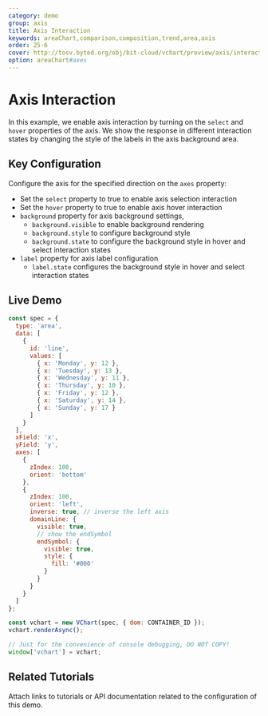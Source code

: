 ```yaml
---
category: demo
group: axis
title: Axis Interaction
keywords: areaChart,comparison,composition,trend,area,axis
order: 25-6
cover: http://tosv.byted.org/obj/bit-cloud/vchart/preview/axis/interactive.png
option: areaChart#axes
---
```


# Axis Interaction

In this example, we enable axis interaction by turning on the `select` and `hover` properties of the axis. We show the response in different interaction states by changing the style of the labels in the axis background area.

## Key Configuration

Configure the axis for the specified direction on the `axes` property:

- Set the `select` property to true to enable axis selection interaction
- Set the `hover` property to true to enable axis hover interaction
- `background` property for axis background settings,
  - `background.visible` to enable background rendering
  - `background.style` to configure background style
  - `background.state` to configure the background style in hover and select interaction states
- `label` property for axis label configuration
  - `label.state` configures the background style in hover and select interaction states

## Live Demo

```javascript livedemo
const spec = {
  type: 'area',
  data: [
    {
      id: 'line',
      values: [
        { x: 'Monday', y: 12 },
        { x: 'Tuesday', y: 13 },
        { x: 'Wednesday', y: 11 },
        { x: 'Thursday', y: 10 },
        { x: 'Friday', y: 12 },
        { x: 'Saturday', y: 14 },
        { x: 'Sunday', y: 17 }
      ]
    }
  ],
  xField: 'x',
  yField: 'y',
  axes: [
    {
      zIndex: 100,
      orient: 'bottom'
    },
    {
      zIndex: 100,
      orient: 'left',
      inverse: true, // inverse the left axis
      domainLine: {
        visible: true,
        // show the endSymbol
        endSymbol: {
          visible: true,
          style: {
            fill: '#000'
          }
        }
      }
    }
  ]
};

const vchart = new VChart(spec, { dom: CONTAINER_ID });
vchart.renderAsync();

// Just for the convenience of console debugging, DO NOT COPY!
window['vchart'] = vchart;
```

## Related Tutorials

Attach links to tutorials or API documentation related to the configuration of this demo.